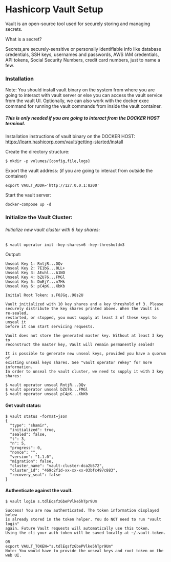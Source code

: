 # Hashicorp Vault Setup
Vault is an open-source tool used for securely storing and managing secrets.

What is a secret? 

Secrets,are securely-sensitive or personally identifiable info like database credentials, SSH keys, usernames and passwords, AWS IAM credentials, API tokens, Social Security Numbers, credit card numbers, just to name a few.

### Installation

Note:  You should install vault binary on the system from where you are going to interact with vault server or else you can access the vault service from the vault UI. Optionally, we can also work with the docker exec command for running the vault commands from inside the vault container.  

#####  This is only needed if you are going to interact from the DOCKER HOST terminal. 
Installation instructions of vault binary on the DOCKER HOST: \
https://learn.hashicorp.com/vault/getting-started/install 

Create the directory structure:
```
$ mkdir -p volumes/{config,file,logs} 
```
Export the vault address: (if you are going to interact from outside the container)
```
export VAULT_ADDR='http://127.0.0.1:8200'
```
Start the vault server:
```
docker-compose up -d
```

### Initialize the Vault Cluster:

###### Initialize new vault cluster with 6 key shares:

```
$ vault operator init -key-shares=6 -key-threshold=3
```
Output: 
```
Unseal Key 1: RntjR...DQv
Unseal Key 2: 7E1bG...0LL+
Unseal Key 3: AEuhl...A1NO
Unseal Key 4: bZU76...FMGl
Unseal Key 5: DmEjY...n7Hk
Unseal Key 6: pC4pK...XbKb

Initial Root Token: s.F0JGq..98s2U

Vault initialized with 10 key shares and a key threshold of 3. Please
securely distribute the key shares printed above. When the Vault is re-sealed,
restarted, or stopped, you must supply at least 3 of these keys to unseal it
before it can start servicing requests.

Vault does not store the generated master key. Without at least 3 key to
reconstruct the master key, Vault will remain permanently sealed!

It is possible to generate new unseal keys, provided you have a quorum of
existing unseal keys shares. See "vault operator rekey" for more information.
In order to unseal the vault cluster, we need to supply it with 3 key shares:

$ vault operator unseal RntjR...DQv
$ vault operator unseal bZU76...FMGl
$ vault operator unseal pC4pK...XbKb
```
#### Get vault status:

```
$ vault status -format=json
{
  "type": "shamir",
  "initialized": true,
  "sealed": false,
  "t": 3,
  "n": 5,
  "progress": 0,
  "nonce": "",
  "version": "1.1.0",
  "migration": false,
  "cluster_name": "vault-cluster-dca2b572",
  "cluster_id": "469c2f1d-xx-xx-xx-03bfc497c883",
  "recovery_seal": false
}
```

#### Authenticate against the vault.

```
$ vault login s.tdlEqsfzGbePVlke5hTpr9Um

Success! You are now authenticated. The token information displayed below
is already stored in the token helper. You do NOT need to run "vault login"
again. Future Vault requests will automatically use this token.
Using the cli your auth token will be saved locally at ~/.vault-token.

OR 
export VAULT_TOKEN="s.tdlEqsfzGbePVlke5hTpr9Um"
Note: You would have to provide the unseal keys and root token on the web UI.
```
